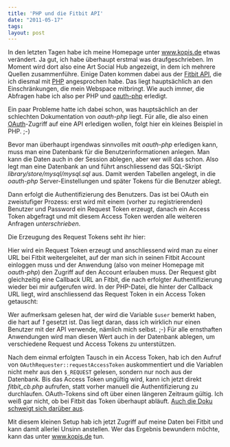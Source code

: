 ```yaml
---
title: 'PHP und die Fitbit API'
date: "2011-05-17"
tags: 
layout: post
---
```

In den letzten Tagen habe ich meine Homepage unter <a href="http://www.kopis.de">www.kopis.de</a> etwas verändert. 
Ja gut, ich habe überhaupt erstmal was draufgeschrieben. Im Moment wird dort also eine Art Social Hub angezeigt, 
in dem ich mehrere Quellen zusammenführe. Einige Daten kommen dabei aus der 
<a href="http://dev.fitbit.com">Fitbit API</a>, die ich diesmal mit <a href="http://de.php.net">PHP</a> 
angesprochen habe. Das liegt hauptsächlich an den Einschränkungen, die mein Webspace mitbringt. Wie auch 
immer, die Abfragen habe ich also per PHP und <a href="http://code.google.com/p/oauth-php/">oauth-php</a> erledigt.

Ein paar Probleme hatte ich dabei schon, was hauptsächlich an der schlechten Dokumentation von *oauth-php* 
liegt. Für alle, die also einen <a href="http://oauth.org">OAuth</a>-Zugriff auf eine API erledigen wollen, 
folgt hier ein kleines Beispiel in PHP. ;-)

Bevor man überhaupt irgendwas sinnvolles mit *oauth-php* erledigen kann, muss man eine Datenbank für die 
Benutzerinformationen anlegen. Man kann die Daten auch in der Session ablegen, aber wer will das schon. 
Also legt man eine Datenbank an und führt anschliessend das SQL-Skript *library/store/mysql/mysql.sql* aus. 
Damit werden Tabellen angelegt, in die *oauth-php* Server-Einstellungen und später Tokens für die Benutzer ablegt.

Dann erfolgt die Authentifizierung des Benutzers. Das ist bei OAuth ein zweistufiger Prozess: erst wird mit 
einem (vorher zu registrierenden) Benutzer und Password ein Request Token erzeugt, danach ein Access Token 
abgefragt und mit diesem Access Token werden alle weiteren Anfragen *unterschrieben*.

Die Erzeugung des Request Tokens seht ihr hier:

<script src="https://gist.github.com/2841424.js?file=index.php"></script>

Hier wird ein Request Token erzeugt und anschliessend wird man zu einer URL bei Fitbit weitergeleitet, auf 
der man sich in seinen Fitbit Account einloggen muss und der Anwendung (also von meiner Homepage mit 
*oauth-php*) den Zugriff auf den Account erlauben muss. Der Request gibt gleichzeitig eine Callback URL an 
Fitbit, die nach erfolgter Authentifizierung wieder bei mir aufgerufen wird. In der PHP-Datei, die hinter 
der Callback URL liegt, wird anschliessend das Request Token in ein Access Token getauscht:

<script src="https://gist.github.com/2841424.js?file=fitbit_cb.php"></script>

Wer aufmerksam gelesen hat, der wird die Variable `$user` bemerkt haben, die hart auf *1* gesetzt ist. 
Das liegt daran, dass ich wirklich nur einen Benutzer mit der API verwende, nämlich mich selbst. ;-) Für 
alle ernsthaften Anwendungen wird man diesen Wert auch in der Datenbank ablegen, um verschiedene Request 
und Access Tokens zu unterstützen.

Nach dem einmal erfolgten Tausch in ein Access Token, hab ich den Aufruf von `OAuthRequester::requestAccessToken` 
auskommentiert und die Variablen nicht mehr aus den `$_REQUEST` gelesen, sondern nur noch aus der Datenbank. 
Bis das Access Token ungültig wird, kann ich jetzt direkt *fitbit_cb.php* aufrufen, statt vorher manuell die 
Authentifizierung zu durchlaufen. OAuth-Tokens sind oft über einen längeren Zeitraum gültig. Ich weiß gar 
nicht, ob bei Fitbit das Token überhaupt abläuft. 
<a href="http://wiki.fitbit.com/display/API/OAuth-Authentication-API">Auch die Doku schweigt sich darüber aus</a>.

Mit diesem kleinen Setup hab ich jetzt Zugriff auf meine Daten bei Fitbit und kann damit allerlei Unsinn 
anstellen. Wer das Ergebnis bewundern möchte, kann das unter <a href="http://www.kopis.de">www.kopis.de</a> tun.

